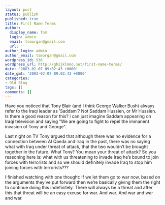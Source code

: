 ```yaml
---
layout: post
status: publish
published: true
title: First Name Terms
author:
  display_name: Tom
  login: admin
  email: tsmorgan@gmail.com
  url: ''
author_login: admin
author_email: tsmorgan@gmail.com
wordpress_id: 536
wordpress_url: http://ghijklmno.net/first-name-terms/
date: '2003-02-07 09:02:43 +0000'
date_gmt: '2003-02-07 09:02:43 +0000'
categories:
- Old Blog
tags: []
comments: []
---
```

<!-- more -->

<p>Have you noticed that Tony Blair (and I think George Walker Bush) always refer to the Iraqi leader as &#8217;Saddam&#8217;? Not Saddam Hussien, or Mr Hussien. Is there a good reason for this? I can just imagine Saddam appearing on Iraqi television and saying "We are going to fight to repel the immanent invasion of Tony and George".</p>

<p>Last night on TV Tony argued that although there was no evidence for a connection between Al Qaeda and Iraq in the past, there was no saying what with Iraq under threat of attack, that  the two wouldn&#8217;t be brought together in the future. What Tony? You mean your threat of attack? So you reasoning here is: what with us threatening to invade Iraq he&#8217;s bound to join forces with terrorists and so we should definitely invade Iraq to stop him joining forces with terrorists???</p>

<p>I finished watching with one thought: if we let them go to war now, based on the arguments they&#8217;ve put forward then we&#8217;re basically giving them the right to continue doing this indefinitely. There will always be a threat and after this that threat will be an easy excuse for war. And war. And war and war and war.</p>

